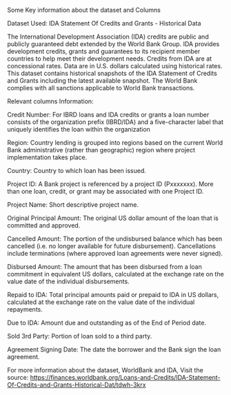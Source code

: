 
Some Key information about the dataset and Columns


Dataset Used: IDA Statement Of Credits and Grants - Historical Data

The International Development Association (IDA) credits are public and publicly guaranteed debt extended by the World Bank Group. IDA provides development credits, grants and guarantees to its recipient member countries to help meet their development needs. Credits from IDA are at concessional rates. Data are in U.S. dollars calculated using historical rates. This dataset contains historical snapshots of the IDA Statement of Credits and Grants including the latest available snapshot. The World Bank complies with all sanctions applicable to World Bank transactions.


Relevant columns Information:

Credit Number:	For IBRD loans and IDA credits or grants a loan number consists of the organization prefix (IBRD/IDA) and a five-character label that uniquely identifies the loan within the organization

Region:	Country lending is grouped into regions based on the current World Bank administrative (rather than geographic) region where project implementation takes place.

Country: Country to which loan has been issued.

Project ID: A Bank project is referenced by a project ID (Pxxxxxxx). More than one loan, credit, or grant may be associated with one Project ID.

Project Name: Short descriptive project name.

Original Principal Amount: The original US dollar amount of the loan that is committed and approved.

Cancelled Amount: The portion of the undisbursed balance which has been cancelled (i.e. no longer available for future disbursement). Cancellations include terminations (where approved loan agreements were never signed).

Disbursed Amount: The amount that has been disbursed from a loan commitment in equivalent US dollars, calculated at the exchange rate on the value date of the individual disbursements.

Repaid to IDA: Total principal amounts paid or prepaid to IDA in US dollars, calculated at the exchange rate on the value date of the individual repayments.

Due to IDA: Amount due and outstanding as of the End of Period date.

Sold 3rd Party: Portion of loan sold to a third party.

Agreement Signing Date: The date the borrower and the Bank sign the loan agreement.



For more information about the dataset, WorldBank and IDA, Visit the source: https://finances.worldbank.org/Loans-and-Credits/IDA-Statement-Of-Credits-and-Grants-Historical-Dat/tdwh-3krx

